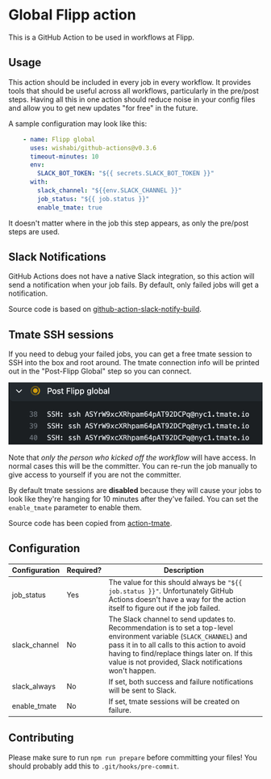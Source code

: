 # Global Flipp action

This is a GitHub Action to be used in workflows at Flipp.

## Usage

This action should be included in every job in every workflow. It provides tools that should be useful across all workflows, particularly in the pre/post steps. Having all this in one action should reduce noise in your config files and allow you to get new updates "for free" in the future.

A sample configuration may look like this:

```yaml
    - name: Flipp global
      uses: wishabi/github-actions@v0.3.6
      timeout-minutes: 10
      env:
        SLACK_BOT_TOKEN: "${{ secrets.SLACK_BOT_TOKEN }}"
      with:
        slack_channel: "${{env.SLACK_CHANNEL }}"
        job_status: "${{ job.status }}"
        enable_tmate: true
```

It doesn't matter where in the job this step appears, as only the pre/post steps are used.

## Slack Notifications

GitHub Actions does not have a native Slack integration, so this action will send a notification when your job fails. By default, only failed jobs will get a notification. 

Source code is based on [github-action-slack-notify-build](https://github.com/voxmedia/github-action-slack-notify-build).

## Tmate SSH sessions

If you need to debug your failed jobs, you can get a free tmate session to SSH into the box and root around. The tmate connection info will be printed out in the "Post-Flipp Global" step so you can connect.

![tmate connection info](./tmate1.png)

Note that *only the person who kicked off the workflow* will have access. In normal cases this will be the committer. You can re-run the job manually to give access to yourself if you are not the committer.

By default tmate sessions are **disabled** because they will cause your jobs to look like they're hanging for 10 minutes after they've failed. You can set the `enable_tmate` parameter to enable them.

Source code has been copied from [action-tmate](https://github.com/mxschmitt/action-tmate).

## Configuration

Configuration|Required?|Description
---|---|---
job_status|Yes|The value for this should always be `"${{ job.status }}"`. Unfortunately GitHub Actions doesn't have a way for the action itself to figure out if the job failed.
slack_channel|No|The Slack channel to send updates to. Recommendation is to set a top-level environment variable (`SLACK_CHANNEL`) and pass it in to all calls to this action to avoid having to find/replace things later on. If this value is not provided, Slack notifications won't happen.
slack_always|No|If set, both success and failure notifications will be sent to Slack.
enable_tmate|No|If set, tmate sessions will be created on failure.

## Contributing

Please make sure to run `npm run prepare` before committing your files! You should probably add this to `.git/hooks/pre-commit`.
